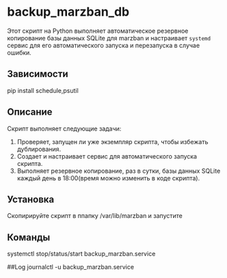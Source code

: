 # backup_marzban_db

 Этот скрипт на Python выполняет автоматическое резервное копирование базы данных SQLite для marzban и настраивает `systemd` сервис для его автоматического запуска и перезапуска в случае ошибки.
## Зависимости
pip install schedule,psutil

## Описание
 Скрипт выполняет следующие задачи:
 1. Проверяет, запущен ли уже экземпляр скрипта, чтобы избежать дублирования.
 2. Создает и настраивает сервис для автоматического запуска скрипта.
 3. Выполняет резервное копирование, раз  в сутки,  базы данных SQLite каждый день в 18:00(время можно изменить в коде скрипта).


## Установка
 Скопирируйте скрипт в ппапку /var/lib/marzban и запустите

## Команды
 systemctl stop/status/start backup_marzban.service

##Log
journalctl -u backup_marzban.service
 

